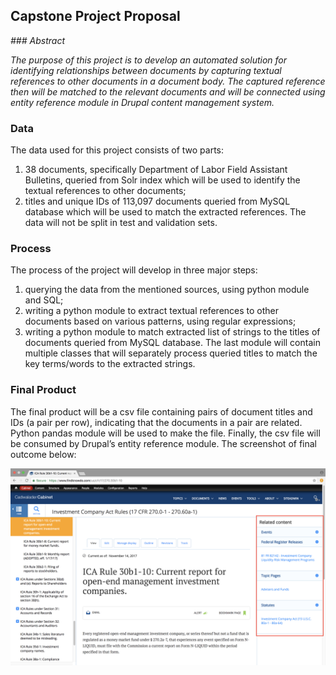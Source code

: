 ## Capstone Project Proposal


*### Abstract*

*The purpose of this project is to develop an automated solution for identifying relationships between documents by capturing textual references to other documents in a document body. The captured reference then will be matched to the relevant documents and will be connected using entity reference module in Drupal content management system.*


### Data

The data used for this project consists of two parts: 
1. 38 documents, specifically  Department of Labor Field Assistant Bulletins, queried from Solr index which will be used to identify the textual references to other documents; 
2. titles and unique IDs of 113,097 documents queried from MySQL database which will be used to match the extracted references. The data will not be split in test and validation sets.

### Process

The process of the project will develop in three major steps: 
1. querying the data from the mentioned sources, using python module and SQL; 
2. writing a python module to extract textual references to other documents based on various patterns, using regular expressions; 
3. writing a python module to match extracted list of strings to the titles of documents queried from MySQL database. The last module will contain multiple classes that will separately process queried titles to match the key terms/words to the extracted strings.

### Final Product

The final product will be a csv file containing pairs of document titles and IDs (a pair per row), indicating that the documents in a pair are related. Python pandas module will be used to make the file. Finally, the csv file will be consumed by Drupal’s entity reference module. The screenshot of final outcome below:

![screenshot](image.png)
